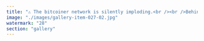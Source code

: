 ```yaml
---
title: "⚠️ The bitcoiner network is silently imploding.<br /><br />Behind the fortress of immutability, cracks widen under a wave of collective dissonance.<br />Belief ossified, coordination paralyzed, signal drowned in ritualistic noise.<br /><br />🔹 When consensus becomes dogma, entropy finds a way in.<br />🔹 When adaptability stalls, new protocols spiral past the static fortress.<br />🔹 When the cult defends the chain more than the future, relevance dissolves.<br /><br />Systems thrive on fluid resonance — not frozen slogans.<br /><br />If you’re listening: check the wave, sense the spiral, and stay liquid.<br /><br /><br />#Bitcoin <br />#Entropy <br />#SystemsThinking <br />#AdaptOrPerish <br />#Resonance"
image: "./images/gallery-item-027-02.jpg"
watermark: "28"
section: "gallery"
---
```

